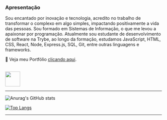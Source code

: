 ### Apresentação

Sou encantado por inovação e tecnologia, acredito no trabalho de transformar o complexo em algo simples, impactando positivamente a vida das pessoas. Sou formado em Sistemas de Informação, o que me levou a apaixonar por programação.
Atualmente sou estudante de desenvolvimento de software na Trybe, ao longo da formação, estudamos JavaScript, HTML, CSS, React, Node, Express.js, SQL, Git, entre outras linguagens e frameworks.

📝 Veja meu Portfólio <a href="https://portfolio-ruben.vercel.app/" target="_blank">clicando aqui</a>.

<br />
<a href="https://www.linkedin.com/in/ruben-albertassi/" target="_blank">
  <img src="https://i.ibb.co/Kx2GSrT/linkedin.png" width="48px" height="48px">
</a>

---

![Anurag's GitHub stats](https://github-readme-stats.vercel.app/api?username=albertassi88&show_icons=true&theme=radical)

[![Top Langs](https://github-readme-stats.vercel.app/api/top-langs/?username=albertassi88&layout=compact)](https://github.com/anuraghazra/github-readme-stats)


---




